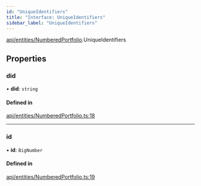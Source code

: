 ```yaml
---
id: "UniqueIdentifiers"
title: "Interface: UniqueIdentifiers"
sidebar_label: "UniqueIdentifiers"
---
```


[api/entities/NumberedPortfolio](../../../../../modules/API/Entities/NumberedPortfolio/NumberedPortfolio.md).UniqueIdentifiers

## Properties

### did

• **did**: `string`

#### Defined in

[api/entities/NumberedPortfolio.ts:18](https://github.com/PolymeshAssociation/polymesh-sdk/blob/b55e63737/src/api/entities/NumberedPortfolio.ts#L18)

___

### id

• **id**: `BigNumber`

#### Defined in

[api/entities/NumberedPortfolio.ts:19](https://github.com/PolymeshAssociation/polymesh-sdk/blob/b55e63737/src/api/entities/NumberedPortfolio.ts#L19)
